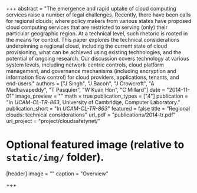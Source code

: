 +++
abstract = "The emergence and rapid uptake of cloud computing services raise a number of legal challenges. Recently, there have been calls for regional clouds; where policy makers from various states have proposed cloud computing services that are restricted to serving (only) their particular geographic region. At a technical level, such rhetoric is rooted in the means for control. This paper explores the technical considerations underpinning a regional cloud, including the current state of cloud provisioning, what can be achieved using existing technologies, and the potential of ongoing research. Our discussion covers technology at various system levels, including network-centric controls, cloud platform management, and governance mechanisms (including encryption and information flow control) for cloud providers, applications, tenants, and end-users."
authors = ["J Singh", "J Bacon", "J Crowcroft", "A Madhavapeddy", "T Pasquier", "W Kuan Hon", "C Millard"]
date = "2014-11-01"
image_preview = ""
math = true
publication_types = ["4"]
publication = "In *UCAM-CL-TR-863*, University of Cambridge, Computer Laboratory."
publication_short = "In *UCAM-CL-TR-863*"
featured = false
title = "Regional clouds: technical considerations"
url_pdf = "publications/2014-tr.pdf"
url_project = "project/cloudsafetynet/"

# Optional featured image (relative to `static/img/` folder).
[header]
image = ""
caption = "Overview"

+++

